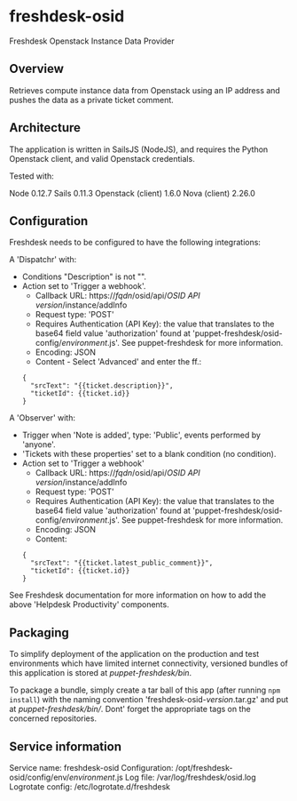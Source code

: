 # freshdesk-osid

Freshdesk Openstack Instance Data Provider

## Overview

Retrieves compute instance data from Openstack using an IP address and pushes the data as a private ticket comment. 

## Architecture

The application is written in SailsJS (NodeJS), and requires the Python Openstack client, and valid Openstack credentials.

Tested with: 

Node 0.12.7
Sails 0.11.3
Openstack (client) 1.6.0
Nova (client) 2.26.0

## Configuration

Freshdesk needs to be configured to have the following integrations:

A 'Dispatchr' with:

- Conditions "Description" is not "".
- Action set to 'Trigger a webhook'.
  - Callback URL: https://*fqdn*/osid/api/*OSID API version*/instance/addInfo
  - Request type: 'POST'
  - Requires Authentication (API Key): the value that translates to the base64 field value 'authorization' found at 'puppet-freshdesk/osid-config/*environment*.js'. See puppet-freshdesk for more information.
  - Encoding: JSON
  - Content - Select 'Advanced' and enter the ff.: 
  ```
  {
    "srcText": "{{ticket.description}}",
    "ticketId": {{ticket.id}}
  }
  ```

A 'Observer' with:

- Trigger when 'Note is added', type: 'Public', events performed by 'anyone'.
- 'Tickets with these properties' set to a blank condition (no condition).
- Action set to 'Trigger a webhook'
  - Callback URL: https://*fqdn*/osid/api/*OSID API version*/instance/addInfo
  - Request type: 'POST'
  - Requires Authentication (API Key): the value that translates to the base64 field value 'authorization' found at 'puppet-freshdesk/osid-config/*environment*.js'. See puppet-freshdesk for more information.
  - Encoding: JSON
  - Content: 
  ```
  {
    "srcText": "{{ticket.latest_public_comment}}",
    "ticketId": {{ticket.id}}
  }
  ```
  
See Freshdesk documentation for more information on how to add the above 'Helpdesk Productivity' components.


## Packaging

To simplify deployment of the application on the production and test environments which have limited internet connectivity, versioned bundles of this application is stored at *puppet-freshdesk/bin*.

To package a bundle, simply create a tar ball of this app (after running `npm install`) with the naming convention 'freshdesk-osid-*version*.tar.gz' and put at *puppet-freshdesk/bin/*. Dont' forget the appropriate tags on the concerned repositories.

## Service information 

Service name: freshdesk-osid
Configuration: /opt/freshdesk-osid/config/env/*environment*.js
Log file: /var/log/freshdesk/osid.log
Logrotate config: /etc/logrotate.d/freshdesk


